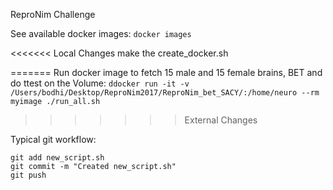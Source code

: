 ReproNim Challenge

See available docker images:
`docker images`

<<<<<<< Local Changes
make the create_docker.sh

=======
Run docker image to fetch 15 male and 15 female brains, BET and do ttest on the Volume:
`ddocker run -it -v /Users/bodhi/Desktop/ReproNim2017/ReproNim_bet_SACY/:/home/neuro --rm myimage ./run_all.sh`
>>>>>>> External Changes

Typical git workflow:
```
git add new_script.sh
git commit -m "Created new_script.sh"
git push
```

